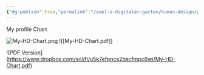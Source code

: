 ```yaml
---
{"dg-publish":true,"permalink":"/axel-s-digitaler-garten/human-design/projector-1-3-with-self-projected-authority/","title":"Projector 1/3 with Self-projected Authority","created":"2025-07-06T16:53:21.584+02:00"}
---
```


My profile Chart

![My-HD-Chart.png](/img/user/assets/My-HD-Chart.png)
![[My-HD-Chart.pdf]]

![PDF Version] (https://www.dropbox.com/scl/fi/u5k7efpncs2bscfmpc6wi/My-HD-Chart.pdf)



